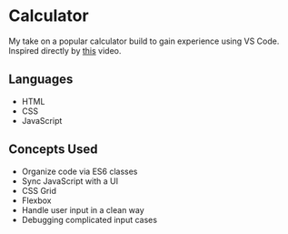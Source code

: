 # Calculator

My take on a popular calculator build to gain experience using VS Code. Inspired directly by [this](https://www.youtube.com/watch?v=j59qQ7YWLxw&t=1895s) video.

## Languages

- HTML
- CSS
- JavaScript

## Concepts Used

- Organize code via ES6 classes
- Sync JavaScript with a UI
- CSS Grid
- Flexbox
- Handle user input in a clean way
- Debugging complicated input cases
